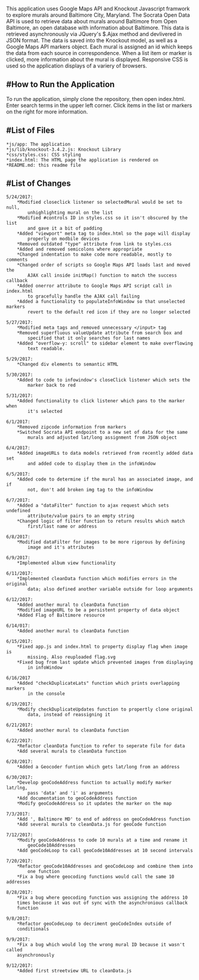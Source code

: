 This application uses Google Maps API and Knockout Javascript framwork to explore 
murals around Baltimore City, Maryland. The Socrata Open Data API is used to 
retrieve data about murals around Baltimore from Open Baltimore, an open 
database with information about Baltimore. This data is retrieved 
asynchronously via JQuery's $.Ajax method and devlivered in JSON format. The 
data is saved into the Knockout model, as well as a Google Maps API markers 
object. Each mural is assigned an id which keeps the data from each source in 
correspondence. When a list item or marker is clicked, more information about 
the mural is displayed. Responsive CSS is used so the application displays of 
a variery of browsers.

#How to Run the Application
---------------------------
To run the application, simply clone the repository, then open index.html. 
Enter search terms in the upper left corner. Click items in the list or 
markers on the right for more information.

#List of Files
--------------

	*js/app: The application
	*js/lib/knockout-3.4.2.js: Knockout Library
	*css/styles.css: CSS styling
	*index.html: The HTML page the application is rendered on
	*README.md: this readme file

#List of Changes
----------------

	5/24/2017:
		*Modified closeclick listener so selectedMural would be set to null, 
			unhighlighting mural on the list
		*Modified #controls ID in styles.css so it isn't obscured by the list
			and gave it a bit of padding
		*Added "viewport" meta tag to index.html so the page will display 
			properly on modbile devices
		*Removed outdated "type" attribute from link to styles.css
		*Added and removed semicolons where appropriate
		*Changed indentation to make code more readable, mostly to comments
		*Changed order of scripts so Google Maps API loads last and moved the 
			AJAX call inside initMap() function to match the success callback
		*Added onerror attribute to Google Maps API script call in index.html
			to gracefully handle the AJAX call failing
		*Added a functionality to populateInfoWindow so that unselected markers
			revert to the default red icon if they are no longer selected

	5/27/2017:
		*Modified meta tags and removed unnecessary </input> tag
		*Removed superfluous valueUpdate attribute from search box and 
			specified that it only searches for last names
		*Added "overflow-y: scroll" to sidebar element to make overflowing 
			text readable.

	5/29/2017:
		*Changed div elements to semantic HTML

	5/30/2017:
		*Added to code to infowindow's closeClick listener which sets the 
			marker back to red

	5/31/2017:
		*Added functionality to click listener which pans to the marker when 
			it's selected

	6/1/2017:
		*Removed zipcode information from markers
		*Switched Socrata API endpoint to a new set of data for the same 
			murals and adjusted lat/long assignment from JSON object

	6/4/2017:
		*Added imageURLs to data models retrieved from recently added data set 
			and added code to display them in the infoWindow

	6/5/2017:
		*Added code to determine if the mural has an associated image, and if 
			not, don't add broken img tag to the infoWindow

	6/7/2017:
		*Added a "dataFilter" function to ajax request which sets undefined 
			attribute/value pairs to an empty string
		*Changed logic of filter function to return results which match 
			first/last name or address

	6/8/2017:
		*Modified dataFilter for images to be more rigorous by defining 
			image and it's attributes

	6/9/2017:
		*Implemented album view functionality

	6/11/2017:
		*Implemented cleanData function which modifies errors in the original 
			data; also defined another variable outside for loop arguments

	6/12/2017:
		*Added another mural to cleanData function
		*Modified imageURL to be a persistent property of data object
		*Added Flag of Baltimore resource

	6/14/017:
		*Added another mural to cleanData function

	6/15/2017:
		*Fixed app.js and index.html to property display flag when image is 
			missing. Also reuploaded flag.svg
		*Fixed bug from last update which prevented images from displaying 
			in infoWindow

	6/16/2017
		*Added "checkDuplicateLats" function which prints overlapping markers
			in the console

	6/19/2017:
		*Modify checkDuplicateUpdates function to propertly clone original 
			data, instead of reassigning it

	6/21/2017:
		*Added another mural to cleanData function

	6/22/2017:
		*Refactor cleanData function to refer to seperate file for data
		*Add several murals to cleanData function

	6/28/2017:
		*Added a Geocoder funtion which gets lat/long from an address

	6/30/2017:
		*Develop geoCodeAddress function to actually modify marker lat/lng,
			pass 'data' and 'i' as arguments
		*Add documentation to geoCodeAddress function
		*Modify geoCodeAddress so it updates the marker on the map

	7/3/2017:
		*Add ', Baltimore MD' to end of address on geoCodeAdress function
		*Add several murals to cleanData.js for geoCode function

	7/12/2017:
		*Modify geoCodeAddress to code 10 murals at a time and rename it 
			geoCode10Addresses
		*Add geoCodeLoop to call geoCode10Addresses at 10 second intervals

	7/20/2017:
		*Refactor geoCode10Addresses and geoCodeLoop and combine them into 
			one function
		*Fix a bug where geocoding functions would call the same 10 addresses

	8/28/2017:
		*Fix a bug where geocoding function was assigning the address 10 
		times because it was out of sync with the asynchronious callback 
		function

	9/8/2017:
		*Refactor geoCodeLoop to decriment geoCodeIndex outside of 
		conditionals

	9/9/2017:
		*Fix a bug which would log the wrong mural ID because it wasn't called 
		asynchronously

	9/12/2017:
		*Added first streetview URL to cleanData.js